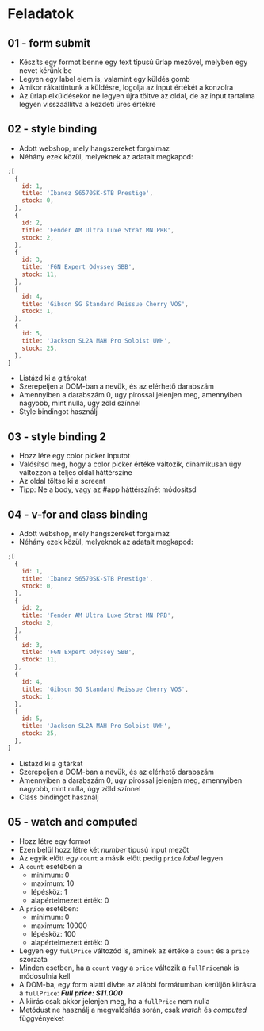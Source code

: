 # Feladatok

## 01 - form submit

- Készíts egy formot benne egy text típusú űrlap mezővel, melyben egy nevet kérünk be
- Legyen egy label elem is, valamint egy küldés gomb
- Amikor rákattintunk a küldésre, logolja az input értékét a konzolra
- Az űrlap elküldésekor ne legyen újra töltve az oldal, de az input tartalma legyen visszaállítva a kezdeti üres értékre

## 02 - style binding

- Adott webshop, mely hangszereket forgalmaz
- Néhány ezek közül, melyeknek az adatait megkapod:

```js
;[
  {
    id: 1,
    title: 'Ibanez S6570SK-STB Prestige',
    stock: 0,
  },
  {
    id: 2,
    title: 'Fender AM Ultra Luxe Strat MN PRB',
    stock: 2,
  },
  {
    id: 3,
    title: 'FGN Expert Odyssey SBB',
    stock: 11,
  },
  {
    id: 4,
    title: 'Gibson SG Standard Reissue Cherry VOS',
    stock: 1,
  },
  {
    id: 5,
    title: 'Jackson SL2A MAH Pro Soloist UWH',
    stock: 25,
  },
]
```

- Listázd ki a gitárokat
- Szerepeljen a DOM-ban a nevük, és az elérhető darabszám
- Amennyiben a darabszám 0, ugy pirossal jelenjen meg, amennyiben nagyobb, mint nulla, úgy zöld színnel
- Style bindingot használj

## 03 - style binding 2

- Hozz lére egy color picker inputot
- Valósítsd meg, hogy a color picker értéke változik, dinamikusan úgy változzon a teljes oldal háttérszíne
- Az oldal töltse ki a screent
- Tipp: Ne a body, vagy az #app háttérszínét módosítsd

## 04 - v-for and class binding

- Adott webshop, mely hangszereket forgalmaz
- Néhány ezek közül, melyeknek az adatait megkapod:

```js
;[
  {
    id: 1,
    title: 'Ibanez S6570SK-STB Prestige',
    stock: 0,
  },
  {
    id: 2,
    title: 'Fender AM Ultra Luxe Strat MN PRB',
    stock: 2,
  },
  {
    id: 3,
    title: 'FGN Expert Odyssey SBB',
    stock: 11,
  },
  {
    id: 4,
    title: 'Gibson SG Standard Reissue Cherry VOS',
    stock: 1,
  },
  {
    id: 5,
    title: 'Jackson SL2A MAH Pro Soloist UWH',
    stock: 25,
  },
]
```

- Listázd ki a gitárkat
- Szerepeljen a DOM-ban a nevük, és az elérhető darabszám
- Amennyiben a darabszám 0, ugy pirossal jelenjen meg, amennyiben nagyobb, mint nulla, úgy zöld színnel
- Class bindingot használj

## 05 - watch and computed

- Hozz létre egy formot
- Ezen belül hozz létre két _number_ típusú input mezőt
- Az egyik előtt egy `count` a másik előtt pedig `price` _label_ legyen
- A `count` esetében a
  - minimum: 0
  - maximum: 10
  - lépésköz: 1
  - alapértelmezett érték: 0
- A `price` esetében:
  - minimum: 0
  - maximum: 10000
  - lépésköz: 100
  - alapértelmezett érték: 0
- Legyen egy `fullPrice` változód is, aminek az értéke a `count` és a `price` szorzata
- Minden esetben, ha a `count` vagy a `price` változik a `fullPrice`nak is módosulnia kell
- A DOM-ba, egy form alatti divbe az alábbi formátumban kerüljön kiírásra a `fullPrice`: _**Full price: $11.000**_
- A kiírás csak akkor jelenjen meg, ha a `fullPrice` nem nulla
- Metódust ne használj a megvalósítás során, csak _watch_ és _computed_ függvényeket
